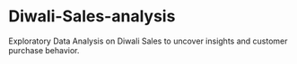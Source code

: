 # Diwali-Sales-analysis
Exploratory Data Analysis on Diwali Sales to uncover insights and customer purchase behavior.
